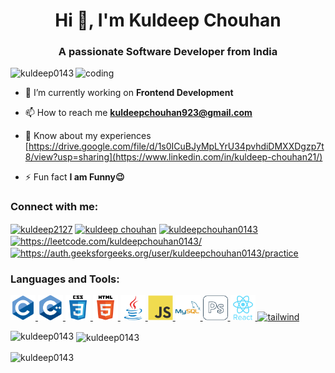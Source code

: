 <h1 align="center">Hi 👋, I'm Kuldeep Chouhan</h1>
<h3 align="center">A passionate Software Developer from India</h3>

<img align="right" alt="coding" width="400" src="https://user-images.githubusercontent.com/55389276/140866485-8fb1c876-9a8f-4d6a-98dc-08c4981eaf70.gif">

<p align="left"> <img src="https://komarev.com/ghpvc/?username=kuldeep0143&label=Profile%20views&color=0e75b6&style=flat" alt="kuldeep0143" /> </p>

- 🌱 I’m currently working on **Frontend Development**

- 📫 How to reach me **kuldeepchouhan923@gmail.com**

- 📄 Know about my experiences [https://drive.google.com/file/d/1s0ICuBJyMpLYrU34pvhdiDMXXDgzp7t8/view?usp=sharing](https://www.linkedin.com/in/kuldeep-chouhan21/)
- ⚡ Fun fact **I am Funny😉**

<h3 align="left">Connect with me:</h3>
<p align="left">
<a href="https://twitter.com/kuldeep2127" target="blank"><img align="center" src="https://raw.githubusercontent.com/rahuldkjain/github-profile-readme-generator/master/src/images/icons/Social/twitter.svg" alt="kuldeep2127" height="30" width="40" /></a>
<a href="https://linkedin.com/in/kuldeep chouhan" target="blank"><img align="center" src="https://raw.githubusercontent.com/rahuldkjain/github-profile-readme-generator/master/src/images/icons/Social/linked-in-alt.svg" alt="kuldeep chouhan" height="30" width="40" /></a>
<a href="https://instagram.com/kuldeepchouhan0143" target="blank"><img align="center" src="https://raw.githubusercontent.com/rahuldkjain/github-profile-readme-generator/master/src/images/icons/Social/instagram.svg" alt="kuldeepchouhan0143" height="30" width="40" /></a>
<a href="https://www.leetcode.com/https://leetcode.com/kuldeepchouhan0143/" target="blank"><img align="center" src="https://raw.githubusercontent.com/rahuldkjain/github-profile-readme-generator/master/src/images/icons/Social/leet-code.svg" alt="https://leetcode.com/kuldeepchouhan0143/" height="30" width="40" /></a>
<a href="https://auth.geeksforgeeks.org/user/https://auth.geeksforgeeks.org/user/kuldeepchouhan0143/practice" target="blank"><img align="center" src="https://raw.githubusercontent.com/rahuldkjain/github-profile-readme-generator/master/src/images/icons/Social/geeks-for-geeks.svg" alt="https://auth.geeksforgeeks.org/user/kuldeepchouhan0143/practice" height="30" width="40" /></a>
</p>

<h3 align="left">Languages and Tools:</h3>
<p align="left"> <a href="https://www.cprogramming.com/" target="_blank" rel="noreferrer"> <img src="https://raw.githubusercontent.com/devicons/devicon/master/icons/c/c-original.svg" alt="c" width="40" height="40"/> </a> <a href="https://www.w3schools.com/cpp/" target="_blank" rel="noreferrer"> <img src="https://raw.githubusercontent.com/devicons/devicon/master/icons/cplusplus/cplusplus-original.svg" alt="cplusplus" width="40" height="40"/> </a> <a href="https://www.w3schools.com/css/" target="_blank" rel="noreferrer"> <img src="https://raw.githubusercontent.com/devicons/devicon/master/icons/css3/css3-original-wordmark.svg" alt="css3" width="40" height="40"/> </a> <a href="https://www.w3.org/html/" target="_blank" rel="noreferrer"> <img src="https://raw.githubusercontent.com/devicons/devicon/master/icons/html5/html5-original-wordmark.svg" alt="html5" width="40" height="40"/> </a> <a href="https://www.java.com" target="_blank" rel="noreferrer"> <img src="https://raw.githubusercontent.com/devicons/devicon/master/icons/java/java-original.svg" alt="java" width="40" height="40"/> </a> <a href="https://developer.mozilla.org/en-US/docs/Web/JavaScript" target="_blank" rel="noreferrer"> <img src="https://raw.githubusercontent.com/devicons/devicon/master/icons/javascript/javascript-original.svg" alt="javascript" width="40" height="40"/> </a> <a href="https://www.mysql.com/" target="_blank" rel="noreferrer"> <img src="https://raw.githubusercontent.com/devicons/devicon/master/icons/mysql/mysql-original-wordmark.svg" alt="mysql" width="40" height="40"/> </a> <a href="https://www.photoshop.com/en" target="_blank" rel="noreferrer"> <img src="https://raw.githubusercontent.com/devicons/devicon/master/icons/photoshop/photoshop-line.svg" alt="photoshop" width="40" height="40"/> </a> <a href="https://reactjs.org/" target="_blank" rel="noreferrer"> <img src="https://raw.githubusercontent.com/devicons/devicon/master/icons/react/react-original-wordmark.svg" alt="react" width="40" height="40"/> </a> <a href="https://tailwindcss.com/" target="_blank" rel="noreferrer"> <img src="https://www.vectorlogo.zone/logos/tailwindcss/tailwindcss-icon.svg" alt="tailwind" width="40" height="40"/> </a> </p>

<p><img align="left" src="https://github-readme-stats.vercel.app/api/top-langs?username=kuldeep0143&show_icons=true&locale=en&layout=compact" alt="kuldeep0143" /></p>

<p>&nbsp;<img align="center" src="https://github-readme-stats.vercel.app/api?username=kuldeep0143&show_icons=true&locale=en" alt="kuldeep0143" /></p>

<p><img align="center" src="https://github-readme-streak-stats.herokuapp.com/?user=kuldeep0143&" alt="kuldeep0143" /></p>
